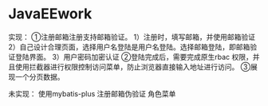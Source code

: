 # JavaEEwork

实现：
①注册邮箱注册支持邮箱验证。
1）注册时，填写邮箱，并使用邮箱验证
2）自己设计合理页面，选择用户名登陆是用户名登陆。选择邮箱登陆，即邮箱验证登陆界面。
3）用户密码加密认证
②登陆完成后，需要完成原生rbac 权限，并且使用拦截器进行权限控制访问菜单，防止浏览器直接输入地址进行访问。
③展现一个分页数据。

未实现：
使用mybatis-plus
注册邮箱伪验证
角色菜单
